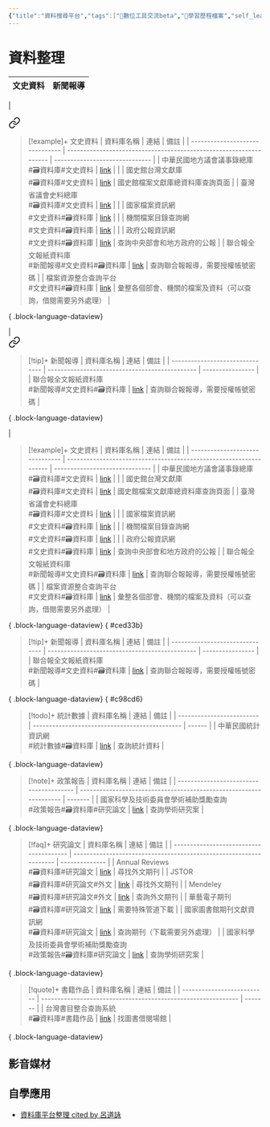 ```yaml
---
{"title":"資料搜尋平台","tags":["📝數位工具交流beta","🎯學習歷程檔案","self_learing"],"dg-publish":true,"mindmap-plugin":"basic","aliases":["資料搜尋平台"],"permalink":"/交流/06-2025-One Piece/data-search-platform/","dgPassFrontmatter":true,"created":"2025-05-27T00:05:10.000+08:00","updated":"2025-05-30T05:29:12.008+08:00"}
---
```





# 資料整理

|文史資料|新聞報導|
|:---:|:----:|
|
<div class="transclusion internal-embed is-loaded"><a class="markdown-embed-link" href="/交流/06-2025-One Piece/data-search-platform/#ced33b" aria-label="Open link"><svg xmlns="http://www.w3.org/2000/svg" width="24" height="24" viewBox="0 0 24 24" fill="none" stroke="currentColor" stroke-width="2" stroke-linecap="round" stroke-linejoin="round" class="svg-icon lucide-link"><path d="M10 13a5 5 0 0 0 7.54.54l3-3a5 5 0 0 0-7.07-7.07l-1.72 1.71"></path><path d="M14 11a5 5 0 0 0-7.54-.54l-3 3a5 5 0 0 0 7.07 7.07l1.71-1.71"></path></svg></a><div class="markdown-embed">



> [!example]+ 文史資料
>  | 資料庫名稱                           | 連結                                                                 | 備註                             |
> | ------------------------------- | ------------------------------------------------------------------ | ------------------------------ |
> | 中華民國地方議會議事錄總庫<br>#🗃️資料庫#文史資料   | [link](https://journal.th.gov.tw)                                  |                                |
> | 國史館台灣文獻庫<br>#🗃️資料庫#文史資料        | [link](https://www.th.gov.tw/new_site/01archives/01file_archives/) | 國史館檔案文獻庫總資料庫查詢頁面               |
> | 臺灣省議會史料總庫<br>#🗃️資料庫#文史資料       | [link](https://drtpa.th.gov.tw)                                    |                                |
> | 國家檔案資訊網<br>#文史資料#🗃️資料庫         | [link](https://aa.archives.gov.tw/Home/Index)                      |                                |
> | 機關檔案目錄查詢網<br>#文史資料#🗃️資料庫       | [link](https://near.archives.gov.tw/home)                          |                                |
> | 政府公報資訊網<br>#文史資料#🗃️資料庫         | [link](https://gaz.ncl.edu.tw/index.jsp)                           | 查詢中央部會和地方政府的公報                 |
> | 聯合報全文報紙資料庫<br>#新聞報導#文史資料#🗃️資料庫 | [link](https://udndata.com/ndapp/Index?cp=udn)                     | 查詢聯合報報導，需要授權帳號密碼               |
> | 檔案資源整合查詢平台<br>#文史資料#🗃️資料庫      | [link](https://across.archives.gov.tw/naahyint/search.jsp)         | 彙整各個部會、機關的檔案及資料（可以查詢，借閱需要另外處理） |
> 
{ .block-language-dataview}

</div></div>
|
<div class="transclusion internal-embed is-loaded"><a class="markdown-embed-link" href="/交流/06-2025-One Piece/data-search-platform/#c98cd6" aria-label="Open link"><svg xmlns="http://www.w3.org/2000/svg" width="24" height="24" viewBox="0 0 24 24" fill="none" stroke="currentColor" stroke-width="2" stroke-linecap="round" stroke-linejoin="round" class="svg-icon lucide-link"><path d="M10 13a5 5 0 0 0 7.54.54l3-3a5 5 0 0 0-7.07-7.07l-1.72 1.71"></path><path d="M14 11a5 5 0 0 0-7.54-.54l-3 3a5 5 0 0 0 7.07 7.07l1.71-1.71"></path></svg></a><div class="markdown-embed">



> [!tip]+ 新聞報導
>  | 資料庫名稱                           | 連結                                             | 備註               |
> | ------------------------------- | ---------------------------------------------- | ---------------- |
> | 聯合報全文報紙資料庫<br>#新聞報導#文史資料#🗃️資料庫 | [link](https://udndata.com/ndapp/Index?cp=udn) | 查詢聯合報報導，需要授權帳號密碼 |
> 
{ .block-language-dataview}

</div></div>
|




> [!example]+ 文史資料
>  | 資料庫名稱                           | 連結                                                                 | 備註                             |
> | ------------------------------- | ------------------------------------------------------------------ | ------------------------------ |
> | 中華民國地方議會議事錄總庫<br>#🗃️資料庫#文史資料   | [link](https://journal.th.gov.tw)                                  |                                |
> | 國史館台灣文獻庫<br>#🗃️資料庫#文史資料        | [link](https://www.th.gov.tw/new_site/01archives/01file_archives/) | 國史館檔案文獻庫總資料庫查詢頁面               |
> | 臺灣省議會史料總庫<br>#🗃️資料庫#文史資料       | [link](https://drtpa.th.gov.tw)                                    |                                |
> | 國家檔案資訊網<br>#文史資料#🗃️資料庫         | [link](https://aa.archives.gov.tw/Home/Index)                      |                                |
> | 機關檔案目錄查詢網<br>#文史資料#🗃️資料庫       | [link](https://near.archives.gov.tw/home)                          |                                |
> | 政府公報資訊網<br>#文史資料#🗃️資料庫         | [link](https://gaz.ncl.edu.tw/index.jsp)                           | 查詢中央部會和地方政府的公報                 |
> | 聯合報全文報紙資料庫<br>#新聞報導#文史資料#🗃️資料庫 | [link](https://udndata.com/ndapp/Index?cp=udn)                     | 查詢聯合報報導，需要授權帳號密碼               |
> | 檔案資源整合查詢平台<br>#文史資料#🗃️資料庫      | [link](https://across.archives.gov.tw/naahyint/search.jsp)         | 彙整各個部會、機關的檔案及資料（可以查詢，借閱需要另外處理） |
> 
{ .block-language-dataview}
{ #ced33b}



> [!tip]+ 新聞報導
>  | 資料庫名稱                           | 連結                                             | 備註               |
> | ------------------------------- | ---------------------------------------------- | ---------------- |
> | 聯合報全文報紙資料庫<br>#新聞報導#文史資料#🗃️資料庫 | [link](https://udndata.com/ndapp/Index?cp=udn) | 查詢聯合報報導，需要授權帳號密碼 |
> 
{ .block-language-dataview}
{ #c98cd6}




> [!todo]+ 統計數據
>  | 資料庫名稱                     | 連結                                             | 備註     |
> | ------------------------- | ---------------------------------------------- | ------ |
> | 中華民國統計資訊網<br>#統計數據#🗃️資料庫 | [link](https://www.stat.gov.tw/cl.aspx?n=3562) | 查詢統計資料 |
> 
{ .block-language-dataview}



> [!note]+ 政策報告
>  | 資料庫名稱                                   | 連結                                                                 | 備註      |
> | --------------------------------------- | ------------------------------------------------------------------ | ------- |
> | 國家科學及技術委員會學術補助獎勵查詢<br>#政策報告#🗃️資料庫#研究論文 | [link](https://wsts.nstc.gov.tw/STSWeb/Award/AwardMultiQuery.aspx) | 查詢學術研究案 |
> 
{ .block-language-dataview}



> [!faq]+ 研究論文
>  | 資料庫名稱                                   | 連結                                                                 | 備註             |
> | --------------------------------------- | ------------------------------------------------------------------ | -------------- |
> | Annual Reviews<br>#🗃️資料庫#研究論文          | [link](https://www.annualreviews.org/)                             | 尋找外文期刊         |
> | JSTOR<br>#🗃️資料庫#研究論文#外文                | [link](https://www.jstor.org)                                      | 尋找外文期刊         |
> | Mendeley<br>#🗃️資料庫#研究論文#外文             | [link](https://www.mendeley.com/search/)                           | 查詢外文期刊         |
> | 華藝電子期刊<br>#🗃️資料庫#研究論文                  | [link](https://www.airitilibrary.com/)                             | 需要特殊管道下載       |
> | 國家圖書館期刊文獻資訊網<br>#🗃️資料庫#研究論文            | [link](https://tpl.ncl.edu.tw/NclService/)                         | 查詢期刊（下載需要另外處理） |
> | 國家科學及技術委員會學術補助獎勵查詢<br>#政策報告#🗃️資料庫#研究論文 | [link](https://wsts.nstc.gov.tw/STSWeb/Award/AwardMultiQuery.aspx) | 查詢學術研究案        |
> 
{ .block-language-dataview}




> [!quote]+ 書籍作品
>  | 資料庫名稱                      | 連結                                                            | 備註      |
> | -------------------------- | ------------------------------------------------------------- | ------- |
> | 台灣書目整合查詢系統<br>#🗃️資料庫#書籍作品 | [link](https://metadata.ncl.edu.tw/blstkmc/blstkm#tudorkmtop) | 找圖書借閱場館 |
> 
{ .block-language-dataview}

## 影音媒材

## 自學應用


 - [資料庫平台整理 cited by 呂道詠](https://www.notion.so/112cba3fd06144febf4aa09f32e51f56)
